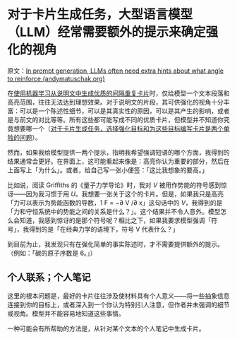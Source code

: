 # 对于卡片生成任务，大型语言模型（LLM）经常需要额外的提示来确定强化的视角

原文：[In prompt generation, LLMs often need extra hints about what angle to reinforce (andymatuschak.org)](https://notes.andymatuschak.org/zomoPzCNzSi5GqtfTeVWgm7RjmiArjS8vvM5)

在[使用机器学习从说明文中生成优质的间隔重复卡片](https://notes.andymatuschak.org/z2DY7qsP5iHsiA5hxUHheV8hu7Xe96vdGyYX)时，仅给模型一个文本段落和高亮范围，往往无法达到理想效果。对于说明文的片段，其可供强化的视角十分丰富：可以是一个陈述性细节，可以是其真实性的原因，可以是其产生的影响，或者是与前文的对比等等。所有这些都可能写成不同的优质卡片，但模型并不知道你究竟想要哪一个（[对于卡片生成任务，选择强化目标和为这些目标编写卡片是两个单独的问题](https://notes.andymatuschak.org/z62s1nNLEfhGbDmpb8Z7dZiYyi3kaSziuLVXd)）。

然而，如果我给模型提供一两个提示，指明我希望强调短语的哪个方面，我得到的结果通常会更好。在界面上，这可能看起来像是：高亮你认为重要的部分，然后在上面写上「为什么」。或者，给自己写一张小便签：「这比我想象的要高。」

比如说，阅读 Griffiths 的《量子力学导论》时，我对 $V$ 被用作势能的符号感到惊讶——因为我习惯于用 $U$。我想要一张关于这个的卡片。但是，如果我只是高亮「力可以表示为势能函数的导数，1 F = −∂ V /∂ x」这句话中的 $V$，我得到的是「力和守恒系统中的势能之间的关系是什么？」。这个结果并不令人意外。模型怎么会知道，我感到惊讶的是那个符号呢？相比之下，如果我要求模型强调「符号」，我得到的是「在经典力学的语境下，符号 V 代表什么？」

到目前为止，我发现只有在强化简单的事实陈述时，才不需要提供额外的提示。（例如：「碳的原子序数是 6。」）

## 个人联系；个人笔记

这里的根本问题是，最好的卡片往往涉及使材料具有个人意义——将一些抽象信息连接到你的目标上，或者深入到一个你认为特别引人注意，但作者并未强调的细节或视角。模型并不能容易地知道这些事情。

一种可能会有所帮助的方法是，从针对某个文本的个人笔记中生成卡片。